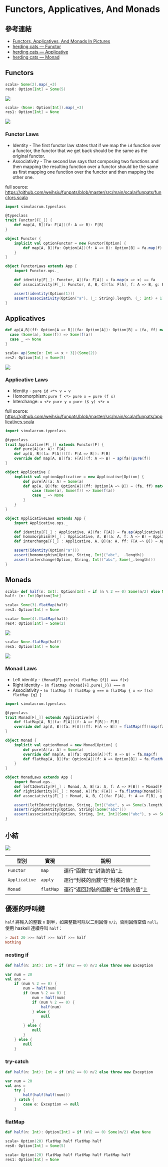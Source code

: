 # Functors, Applicatives, And Monads

## 參考連結
- [Functors, Applicatives, And Monads In Pictures](http://adit.io/posts/2013-04-17-functors,_applicatives,_and_monads_in_pictures.html)
- [herding cats — Functor](http://eed3si9n.com/herding-cats/Functor.html)
- [herding cats — Applicative](http://eed3si9n.com/herding-cats/Applicative.html)
- [herding cats — Monad](http://eed3si9n.com/herding-cats/Monad.html)

## Functors
```scala
scala> Some(2).map(_+3)
res0: Option[Int] = Some(5)
```
![](http://adit.io/imgs/functors/fmap_just.png)

```scala
scala> (None: Option[Int]).map(_+3)
res1: Option[Int] = None
```
![](http://adit.io/imgs/functors/fmap_nothing.png)

### Functor Laws
- Identity - The first functor law states that if we map the `id` function over a functor, the functor that we get back should be the same as the original functor.
- Associativity - The second law says that composing two functions and then mapping the resulting function over a functor should be the same as first mapping one function over the functor and then mapping the other one.

full source: https://github.com/weihsiu/funpats/blob/master/src/main/scala/funpats/functors.scala
```scala
import simulacrum.typeclass

@typeclass
trait Functor[F[_]] {
    def map[A, B](fa: F[A])(f: A => B): F[B]
}

object Functor {
    implicit val optionFunctor = new Functor[Option] {
        def map[A, B](fa: Option[A])(f: A => B): Option[B] = fa.map(f)
    }
}

object FunctorLaws extends App {
    import Functor.ops._

    def identity[F[_]: Functor, A](fa: F[A]) = fa.map(x => x) == fa
    def associativity[F[_]: Functor, A, B, C](fa: F[A], f: A => B, g: B => C) = fa.map(f).map(g) == fa.map(f andThen g)

    assert(identity(Option(1)))
    assert(associativity(Option("a"), (_: String).length, (_: Int) + 1))
}
```

## Applicatives
```scala
def ap[A,B](ff: Option[A => B])(fa: Option[A]): Option[B] = (fa, ff) match {
  case (Some(a), Some(f)) => Some(f(a))
  case _ => None
}

scala> ap(Some{x: Int => x + 3})(Some(2))
res2: Option[Int] = Some(5)
```
![](http://adit.io/imgs/functors/applicative_just.png)

### Applicative Laws
- Identity - `pure id <*> v = v`
- Homomorphism: `pure f <*> pure x = pure (f x)`
- Interchange: `u <*> pure y = pure ($ y) <*> u`

full source: https://github.com/weihsiu/funpats/blob/master/src/main/scala/funpats/applicatives.scala
```scala
import simulacrum.typeclass

@typeclass
trait Applicative[F[_]] extends Functor[F] {
    def pure[A](a: A): F[A]
    def ap[A, B](fa: F[A])(ff: F[A => B]): F[B]
    override def map[A, B](fa: F[A])(f: A => B) = ap(fa)(pure(f))
}

object Applicative {
    implicit val optionApplicative = new Applicative[Option] {
        def pure[A](a: A) = Some(a)
        def ap[A, B](fa: Option[A])(ff: Option[A => B]) = (fa, ff) match {
            case (Some(a), Some(f)) => Some(f(a))
            case _ => None
        }
    }
}

object ApplicativeLaws extends App {
    import Applicative.ops._

    def identity[F[_] : Applicative, A](fa: F[A]) = fa.ap(Applicative[F].pure((x: A) => x)) == fa
    def homomorphism[F[_] : Applicative, A, B](a: A, f: A => B) = Applicative[F].pure(a).ap(Applicative[F].pure(f)) == Applicative[F].pure(f(a))
    def interchange[F[_] : Applicative, A, B](a: A, ff: F[A => B]) = Applicative[F].pure(a).ap(ff) == ff.ap(Applicative[F].pure((f: A => B) => f(a)))

    assert(identity(Option("a")))
    assert(homomorphism[Option, String, Int]("abc", _.length))
    assert(interchange[Option, String, Int]("abc", Some(_.length)))
}
```

## Monads
```scala
scala> def half(n: Int): Option[Int] = if (n % 2 == 0) Some(n/2) else None
half: (n: Int)Option[Int]

scala> Some(3).flatMap(half)
res3: Option[Int] = None

scala> Some(4).flatMap(half)
res4: Option[Int] = Some(2)
```
![](http://adit.io/imgs/functors/monad_just.png)

```scala
scala> None.flatMap(half)
res5: Option[Int] = None
```
![](http://adit.io/imgs/functors/monad_nothing.png)

### Monad Laws
- Left identity - `(Monad[F].pure(x) flatMap {f}) === f(x)`
- Right identity - `(m flatMap {Monad[F].pure(_)}) === m`
- Associativity - `(m flatMap f) flatMap g === m flatMap { x => f(x) flatMap {g} }`

```scala
import simulacrum.typeclass

@typeclass
trait Monad[F[_]] extends Applicative[F] {
    def flatMap[A, B](fa: F[A])(f: A => F[B]): F[B]
    override def ap[A, B](fa: F[A])(ff: F[A => B]) = flatMap(ff)(map(fa)(_))
}

object Monad {
    implicit val optionMonad = new Monad[Option] {
        def pure[A](a: A) = Some(a)
        override def map[A, B](fa: Option[A])(f: A => B) = fa.map(f)
        def flatMap[A, B](fa: Option[A])(f: A => Option[B]) = fa.flatMap(f)
    }
}

object MonadLaws extends App {
    import Monad.ops._
    def leftIdentity[F[_] : Monad, A, B](a: A, f: A => F[B]) = Monad[F].pure(a).flatMap(f(_)) == f(a)
    def rightIdentity[F[_] : Monad, A](fa: F[A]) = fa.flatMap(Monad[F].pure(_)) == fa
    def associativity[F[_] : Monad, A, B, C](fa: F[A], f: A => F[B], g: B => F[C]) = fa.flatMap(f).flatMap(g) == fa.flatMap(f(_).flatMap(g))

    assert(leftIdentity[Option, String, Int]("abc", s => Some(s.length)))
    assert(rightIdentity[Option, String](Some("abc")))
    assert(associativity[Option, String, Int, Int](Some("abc"), s => Some(s.length), x => Some(x + 1)))
}
```

## 小結
![](http://adit.io/imgs/functors/recap.png)

型別 | 實現 | 說明 
-----|------|------
`Functor` | `map` | 運行“函數”在“封裝的值”上
`Applicative` | `apply` | 運行“封裝的函數”在“封裝的值”上
`Monad` | `flatMap` | 運行“返回封裝的函數”在“封裝的值”上

## 優雅的呼叫鏈

`half` 將輸入的整數 `n` 剖半，如果整數可除以二則回傳 `n/2`，否則回傳空值 `null`。使用 haskell 連續呼叫 `half`：
```haskell
> Just 20 >>= half >>= half >>= half
Nothing
```

### nesting if
```scala
def half(n: Int): Int = if (n%2 == 0) n/2 else throw new Exception

var num = 20
val ans =
    if (num % 2 == 0) {
        num = half(num)
        if (num % 2 == 0) {
            num = half(num)
            if (num % 2 == 0) {
                half(num)
            } else {
                null
            }
        } else {
            null
        }
    } else {
        null
    }
```

### try-catch
```scala
def half(n: Int): Int = if (n%2 == 0) n/2 else throw new Exception

var num = 20
val ans =
    try {
        half(half(half(num)))
    } catch {
        case e: Exception => null
    }
```

### flatMap
```scala
def half(n: Int): Option[Int] = if (n%2 == 0) Some(n/2) else None

scala> Option(20) flatMap half flatMap half
res0: Option[Int] = Some(5)

scala> Option(20) flatMap half flatMap half flatMap half
res1: Option[Int] = None
```
